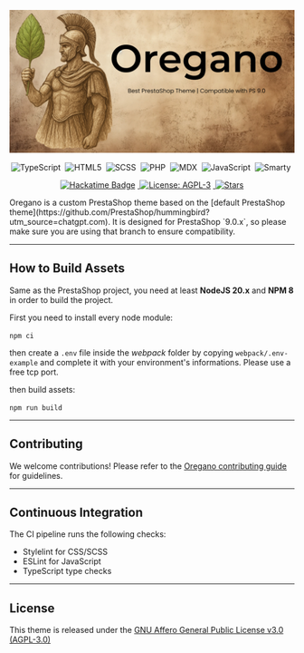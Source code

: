 <p align="center">
    <img src="oregano-banner.png" alt="Oregano theme" width=600/>
</p>
<p align="center">
  <img src="https://img.shields.io/badge/TypeScript-3178C6?style=flat&logo=typescript&logoColor=white" alt="TypeScript" style="margin-right:4px;"/>
  <img src="https://img.shields.io/badge/HTML5-E34F26?style=flat&logo=html5&logoColor=white" alt="HTML5" style="margin-right:4px;"/>
  <img src="https://img.shields.io/badge/SCSS-CC6699?style=flat&logo=sass&logoColor=white" alt="SCSS" style="margin-right:4px;"/>
  <img src="https://img.shields.io/badge/PHP-777BB4?style=flat&logo=php&logoColor=white" alt="PHP" style="margin-right:4px;"/>
  <img src="https://img.shields.io/badge/MDX-1B1F24?style=flat&logo=mdx&logoColor=white" alt="MDX" style="margin-right:4px;"/>
  <img src="https://img.shields.io/badge/JavaScript-F7DF1E?style=flat&logo=javascript&logoColor=black" alt="JavaScript" style="margin-right:4px;"/>
  <img src="https://img.shields.io/badge/Smarty-F0C300?style=flat&logo=smarty&logoColor=black" alt="Smarty" style="margin-right:4px;"/>
</p>
<p align="center">
  <a href="https://hackclub.com/hackatime/">
    <img src="https://hackatime-badge.hackclub.com/U092L97H9LZ/oregano" alt="Hackatime Badge" style="margin-right:4px;"/>
  </a>
  <a href="https://github.com/turtle-key/Oregano/blob/main/LICENSE">
    <img src="https://img.shields.io/github/license/turtle-key/Oregano?color=29c469&label=License" alt="License: AGPL-3" style="margin-right:4px;"/>
  </a>
  <a href="https://github.com/turtle-key/TabLift/stargazers">
    <img src="https://img.shields.io/github/stars/turtle-key/TabLift" alt="Stars"/>
  </a>
</p>
Oregano is a custom PrestaShop theme based on the [default PrestaShop theme](https://github.com/PrestaShop/hummingbird?utm_source=chatgpt.com).  
It is designed for PrestaShop `9.0.x`, so please make sure you are using that branch to ensure compatibility.


---

## How to Build Assets

Same as the PrestaShop project, you need at least **NodeJS 20.x** and **NPM 8** in order to build the project.

First you need to install every node module:

`npm ci`

then create a `.env` file inside the *webpack* folder by copying `webpack/.env-example` and complete it with your environment's informations. Please use a free tcp port.

then build assets:

`npm run build`

---

## Contributing

We welcome contributions! Please refer to the [Oregano contributing guide](https://github.com/turtle-key/oregano/blob/main/CONTRIBUTING.md) for guidelines.

---

## Continuous Integration

The CI pipeline runs the following checks:  
- Stylelint for CSS/SCSS  
- ESLint for JavaScript  
- TypeScript type checks

---

## License

This theme is released under the [GNU Affero General Public License v3.0 (AGPL-3.0)](LICENSE)
</pre>
